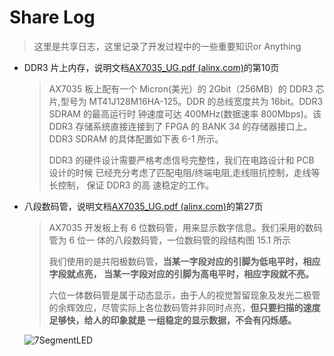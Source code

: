 # Share Log

> 这里是共享日志，这里记录了开发过程中的一些重要知识or Anything

- DDR3 片上内存，说明文档[AX7035_UG.pdf (alinx.com)](https://www.alinx.com/public/upload/file/AX7035_UG.pdf)的第10页

  > AX7035 板上配有一个 Micron(美光）的 2Gbit（256MB）的 DDR3 芯片,型号为 MT41J128M16HA-125。DDR 的总线宽度共为 16bit。DDR3 SDRAM 的最高运行时 钟速度可达 400MHz(数据速率 800Mbps)。该 DDR3 存储系统直接连接到了 FPGA 的 BANK 34 的存储器接口上。DDR3 SDRAM 的具体配置如下表 6-1 所示。 
  >
  > DDR3 的硬件设计需要严格考虑信号完整性，我们在电路设计和 PCB 设计的时候 已经充分考虑了匹配电阻/终端电阻,走线阻抗控制，走线等长控制， 保证 DDR3 的高 速稳定的工作。

- 八段数码管，说明文档[AX7035_UG.pdf (alinx.com)](https://www.alinx.com/public/upload/file/AX7035_UG.pdf)的第27页

  > AX7035 开发板上有 6 位数码管，用来显示数字信息。我们采用的数码管为 6 位一 体的八段数码管，一位数码管的段结构图 15.1 所示
  >
  > 我们使用的是共阳极数码管，**当某一字段对应的引脚为低电平时，相应字段就点亮， 当某一字段对应的引脚为高电平时，相应字段就不亮。**
  >
  > 六位一体数码管是属于动态显示，由于人的视觉暂留现象及发光二极管的余辉效应，尽管实际上各位数码管并非同时点亮，**但只要扫描的速度足够快，给人的印象就是 一组稳定的显示数据，不会有闪烁感。**
  >
  > 

  ![7SegmentLED](E:\VSCODE\UCAS-Digitial_Circuits-Finalwork\pic\7SegmentLED.png)